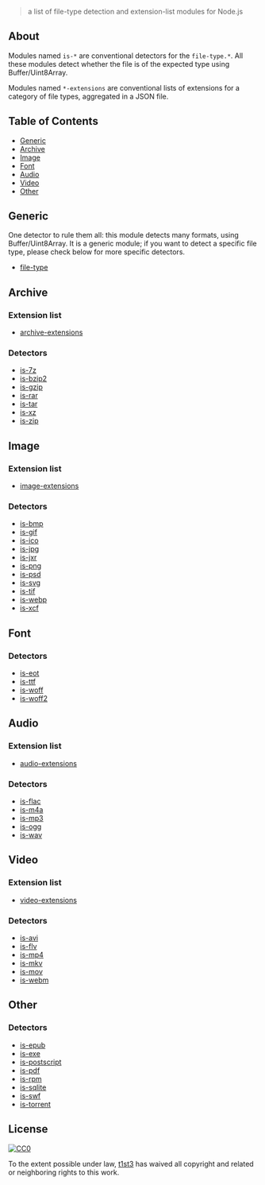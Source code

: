
> a list of file-type detection and extension-list modules for Node.js

## About

Modules named `is-*` are conventional detectors for the `file-type.*`. All these modules detect whether the file is of the expected type using Buffer/Uint8Array.

Modules named `*-extensions` are conventional lists of extensions for a category of file types, aggregated in a JSON file.

## Table of Contents

- [Generic](#generic)
- [Archive](#archive)
- [Image](#image)
- [Font](#font)
- [Audio](#audio)
- [Video](#video)
- [Other](#other)


## Generic

One detector to rule them all: this module detects many formats, using Buffer/Uint8Array. It is a generic module; if you want to detect a specific file type, please check below for more specific detectors.

- [file-type](https://github.com/sindresorhus/file-type)

## Archive

### Extension list

- [archive-extensions](https://github.com/sindresorhus/archive-extensions)

### Detectors

- [is-7z](https://github.com/t1st3/is-7z)
- [is-bzip2](https://github.com/kevva/is-bzip2)
- [is-gzip](https://github.com/kevva/is-gzip)
- [is-rar](https://github.com/kevva/is-rar)
- [is-tar](https://github.com/kevva/is-tar)
- [is-xz](https://github.com/kevva/is-xz)
- [is-zip](https://github.com/kevva/is-zip)

## Image

### Extension list

- [image-extensions](https://github.com/arthurvr/image-extensions)

### Detectors

- [is-bmp](https://github.com/sindresorhus/is-bmp)
- [is-gif](https://github.com/sindresorhus/is-gif)
- [is-ico](https://github.com/arthurvr/is-ico)
- [is-jpg](https://github.com/sindresorhus/is-jpg)
- [is-jxr](https://github.com/sindresorhus/is-jxr)
- [is-png](https://github.com/sindresorhus/is-png)
- [is-psd](https://github.com/sindresorhus/is-psd)
- [is-svg](https://github.com/sindresorhus/is-svg)
- [is-tif](https://github.com/sindresorhus/is-tif)
- [is-webp](https://github.com/sindresorhus/is-webp)
- [is-xcf](https://github.com/pskupinski/is-xcf)


## Font

### Detectors

- [is-eot](https://github.com/junmer/is-eot)
- [is-ttf](https://github.com/junmer/is-ttf)
- [is-woff](https://github.com/junmer/is-woff)
- [is-woff2](https://github.com/arthurvr/is-woff2)


## Audio

### Extension list

- [audio-extensions](https://github.com/olehkuchuk/audio-extensions)

### Detectors

- [is-flac](https://github.com/hemanth/is-flac)
- [is-m4a](https://github.com/hemanth/is-m4a)
- [is-mp3](https://github.com/hemanth/is-mp3)
- [is-ogg](https://github.com/hemanth/is-ogg)
- [is-wav](https://github.com/hemanth/is-wav)


## Video

### Extension list

- [video-extensions](https://github.com/sindresorhus/video-extensions)

### Detectors

- [is-avi](https://github.com/arthurvr/is-avi)
- [is-flv](https://github.com/arthurvr/is-flv)
- [is-mp4](https://github.com/deepak1556/is-mp4)
- [is-mkv](https://github.com/t1st3/is-mkv)
- [is-mov](https://github.com/arthurvr/is-mov)
- [is-webm](https://github.com/t1st3/is-webm)


## Other

### Detectors

- [is-epub](https://github.com/sindresorhus/is-epub)
- [is-exe](https://github.com/kevva/is-exe)
- [is-postscript](https://github.com/arthurvr/is-postscript)
- [is-pdf](https://github.com/kevva/is-pdf)
- [is-rpm](https://github.com/t1st3/is-rpm)
- [is-sqlite](https://github.com/1000ch/is-sqlite)
- [is-swf](https://github.com/kevva/is-swf)
- [is-torrent](https://github.com/hemanth/is-torrent)


## License

[![CC0](https://i.creativecommons.org/p/zero/1.0/88x31.png)](https://creativecommons.org/publicdomain/zero/1.0/)

To the extent possible under law, [t1st3](http://www.tiste.org) has waived all copyright and related or neighboring rights to this work.
